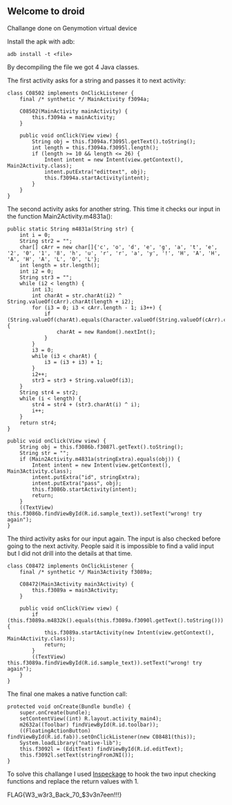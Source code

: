 ## Welcome to droid

Challange done on Genymotion virtual device

Install the apk with adb:
```
adb install -t <file>
```

By decompiling the file we got 4 Java classes.  

The first activity asks for a string and passes it to next activity:

```
class C08502 implements OnClickListener {
    final /* synthetic */ MainActivity f3094a;

    C08502(MainActivity mainActivity) {
        this.f3094a = mainActivity;
    }

    public void onClick(View view) {
        String obj = this.f3094a.f3095l.getText().toString();
        int length = this.f3094a.f3095l.length();
        if (length >= 10 && length <= 26) {
            Intent intent = new Intent(view.getContext(), Main2Activity.class);
            intent.putExtra("edittext", obj);
            this.f3094a.startActivity(intent);
        }
    }
}
```

The second activity asks for another string. This time it checks our input in the function Main2Activity.m4831a():

```
public static String m4831a(String str) {
    int i = 0;
    String str2 = "";
    char[] cArr = new char[]{'c', 'o', 'd', 'e', 'g', 'a', 't', 'e', '2', '0', '1', '8', 'h', 'u', 'r', 'r', 'a', 'y', '!', 'H', 'A', 'H', 'A', 'H', 'A', 'L', 'O', 'L'};
    int length = str.length();
    int i2 = 0;
    String str3 = "";
    while (i2 < length) {
        int i3;
        int charAt = str.charAt(i2) ^ String.valueOf(cArr).charAt(length + i2);
        for (i3 = 0; i3 < cArr.length - 1; i3++) {
            if (String.valueOf(charAt).equals(Character.valueOf(String.valueOf(cArr).charAt(i3)))) {
                charAt = new Random().nextInt();
            }
        }
        i3 = 0;
        while (i3 < charAt) {
            i3 = (i3 + i3) + 1;
        }
        i2++;
        str3 = str3 + String.valueOf(i3);
    }
    String str4 = str2;
    while (i < length) {
        str4 = str4 + (str3.charAt(i) ^ i);
        i++;
    }
    return str4;
}

public void onClick(View view) {
    String obj = this.f3086b.f3087l.getText().toString();
    String str = "";
    if (Main2Activity.m4831a(stringExtra).equals(obj)) {
        Intent intent = new Intent(view.getContext(), Main3Activity.class);
        intent.putExtra("id", stringExtra);
        intent.putExtra("pass", obj);
        this.f3086b.startActivity(intent);
        return;
    }
    ((TextView) this.f3086b.findViewById(R.id.sample_text)).setText("wrong! try again");
}
```

The third activity asks for our input again. The input is also checked before going to the next activity. People said it is impossible to find a valid input but I did not drill into the details at that time.

```
class C08472 implements OnClickListener {
    final /* synthetic */ Main3Activity f3089a;

    C08472(Main3Activity main3Activity) {
        this.f3089a = main3Activity;
    }

    public void onClick(View view) {
        if (this.f3089a.m4832k().equals(this.f3089a.f3090l.getText().toString())) {
            this.f3089a.startActivity(new Intent(view.getContext(), Main4Activity.class));
            return;
        }
        ((TextView) this.f3089a.findViewById(R.id.sample_text)).setText("wrong! try again");
    }
}
```

The final one makes a native function call:

```
protected void onCreate(Bundle bundle) {
    super.onCreate(bundle);
    setContentView((int) R.layout.activity_main4);
    m2632a((Toolbar) findViewById(R.id.toolbar));
    ((FloatingActionButton) findViewById(R.id.fab)).setOnClickListener(new C08481(this));
    System.loadLibrary("native-lib");
    this.f3092l = (EditText) findViewById(R.id.editText);
    this.f3092l.setText(stringFromJNI());
}
```

To solve this challange I used [Inspeckage](http://ac-pm.github.io/Inspeckage/) to hook the two input checking functions and replace the return values with 1.

FLAG{W3_w3r3_Back_70_$3v3n7een!!!}

